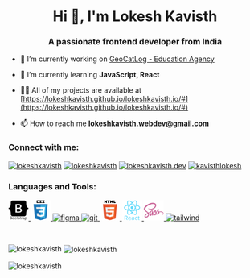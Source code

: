 <h1 align="center">Hi 👋, I'm Lokesh Kavisth</h1>
<h3 align="center">A passionate frontend developer from India</h3>

- 🔭 I’m currently working on [GeoCatLog - Education Agency](https://github.com/lokeshkavisth/geocatlog-Education-agency)

- 🌱 I’m currently learning **JavaScript, React**

- 👨‍💻 All of my projects are available at [https://lokeshkavisth.github.io/lokeshkavisth.io/#](https://lokeshkavisth.github.io/lokeshkavisth.io/#)

- 📫 How to reach me **lokeshkavisth.webdev@gmail.com**

<h3 align="left">Connect with me:</h3>
<p align="left">
<a href="https://codepen.io/lokeshkavisth" target="blank"><img align="center" src="https://raw.githubusercontent.com/rahuldkjain/github-profile-readme-generator/master/src/images/icons/Social/codepen.svg" alt="lokeshkavisth" height="30" width="40" /></a>
<a href="https://twitter.com/lokeshkavisth" target="blank"><img align="center" src="https://raw.githubusercontent.com/rahuldkjain/github-profile-readme-generator/master/src/images/icons/Social/twitter.svg" alt="lokeshkavisth" height="30" width="40" /></a>
<a href="https://instagram.com/lokeshkavisth.dev" target="blank"><img align="center" src="https://raw.githubusercontent.com/rahuldkjain/github-profile-readme-generator/master/src/images/icons/Social/instagram.svg" alt="lokeshkavisth.dev" height="30" width="40" /></a>
<a href="https://www.youtube.com/c/kavisthlokesh" target="blank"><img align="center" src="https://raw.githubusercontent.com/rahuldkjain/github-profile-readme-generator/master/src/images/icons/Social/youtube.svg" alt="kavisthlokesh" height="30" width="40" /></a>
</p>

<h3 align="left">Languages and Tools:</h3>
<p align="left"> <a href="https://getbootstrap.com" target="_blank" rel="noreferrer"> <img src="https://raw.githubusercontent.com/devicons/devicon/master/icons/bootstrap/bootstrap-plain-wordmark.svg" alt="bootstrap" width="40" height="40"/> </a> <a href="https://www.w3schools.com/css/" target="_blank" rel="noreferrer"> <img src="https://raw.githubusercontent.com/devicons/devicon/master/icons/css3/css3-original-wordmark.svg" alt="css3" width="40" height="40"/> </a> <a href="https://www.figma.com/" target="_blank" rel="noreferrer"> <img src="https://www.vectorlogo.zone/logos/figma/figma-icon.svg" alt="figma" width="40" height="40"/> </a> <a href="https://git-scm.com/" target="_blank" rel="noreferrer"> <img src="https://www.vectorlogo.zone/logos/git-scm/git-scm-icon.svg" alt="git" width="40" height="40"/> </a> <a href="https://www.w3.org/html/" target="_blank" rel="noreferrer"> <img src="https://raw.githubusercontent.com/devicons/devicon/master/icons/html5/html5-original-wordmark.svg" alt="html5" width="40" height="40"/> </a> <a href="https://reactjs.org/" target="_blank" rel="noreferrer"> <img src="https://raw.githubusercontent.com/devicons/devicon/master/icons/react/react-original-wordmark.svg" alt="react" width="40" height="40"/> </a> <a href="https://sass-lang.com" target="_blank" rel="noreferrer"> <img src="https://raw.githubusercontent.com/devicons/devicon/master/icons/sass/sass-original.svg" alt="sass" width="40" height="40"/> </a> <a href="https://tailwindcss.com/" target="_blank" rel="noreferrer"> <img src="https://www.vectorlogo.zone/logos/tailwindcss/tailwindcss-icon.svg" alt="tailwind" width="40" height="40"/> </a> </p>
<br/>
<p><img align="left" src="https://github-readme-stats.vercel.app/api/top-langs?username=lokeshkavisth&show_icons=true&locale=en&layout=compact" alt="lokeshkavisth" /></p>



<p>&nbsp;<img align="center" src="https://github-readme-stats.vercel.app/api?username=lokeshkavisth&show_icons=true&locale=en" alt="lokeshkavisth" /></p>

<p><img align="center" src="https://github-readme-streak-stats.herokuapp.com/?user=lokeshkavisth&" alt="lokeshkavisth" /></p>
